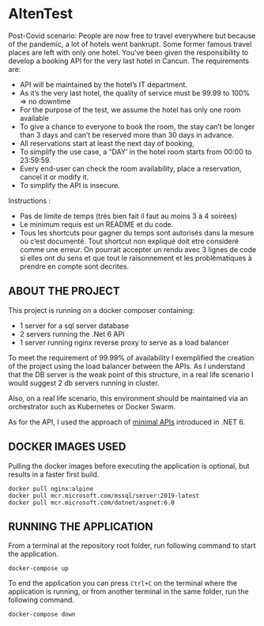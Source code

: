 # AltenTest

Post-Covid scenario:
People are now free to travel everywhere but because of the pandemic, a lot of hotels went
bankrupt. Some former famous travel places are left with only one hotel.
You’ve been given the responsibility to develop a booking API for the very last hotel in Cancun.
The requirements are:

- API will be maintained by the hotel’s IT department.
- As it’s the very last hotel, the quality of service must be 99.99 to 100% => no downtime
- For the purpose of the test, we assume the hotel has only one room available
- To give a chance to everyone to book the room, the stay can’t be longer than 3 days and
can’t be reserved more than 30 days in advance.
- All reservations start at least the next day of booking,
- To simplify the use case, a “DAY’ in the hotel room starts from 00:00 to 23:59:59.
- Every end-user can check the room availability, place a reservation, cancel it or modify it.
- To simplify the API is insecure.

Instructions :

- Pas de limite de temps (très bien fait il faut au moins 3 à 4 soirées)
- Le minimum requis est un README et du code.
- Tous les shortcuts pour gagner du temps sont autorisés dans la mesure où c’est
documenté. Tout shortcut non expliqué doit etre consideré comme une erreur. On
pourrait accepter un rendu avec 3 lignes de code si elles ont du sens et que tout le
raisonnement et les problèmatiques à prendre en compte sont decrites.

## ABOUT THE PROJECT

This project is running on a docker composer containing:

- 1 server for a sql server database
- 2 servers running the .Net 6 API
- 1 server running nginx reverse proxy to serve as a load balancer

To meet the requirement of 99.99% of availability I exemplified the creation of the project using the load balancer between the APIs. As I understand that the DB server is the weak point of this structure, in a real life scenario I would suggest 2 db servers running in cluster.

Also, on a real life scenario, this environment should be maintained via an orchestrator such as Kubernetes or Docker Swarm.

As for the API, I used the approach of [minimal APIs](https://dotnetthoughts.net/minimal-api-in-aspnet-core-mvc6/) introduced in .NET 6.

## DOCKER IMAGES USED

Pulling the docker images before executing the application is optional, but results in a faster first build.

``` command
docker pull nginx:alpine
docker pull mcr.microsoft.com/mssql/server:2019-latest
docker pull mcr.microsoft.com/dotnet/aspnet:6.0
```

## RUNNING THE APPLICATION

From a terminal at the repository root folder, run following command to start the application.

``` command
docker-compose up
```

To end the application you can press `Ctrl+C` on the terminal where the application is running, or from another terminal in the same folder, run the following command.

``` command
docker-compose down
```
